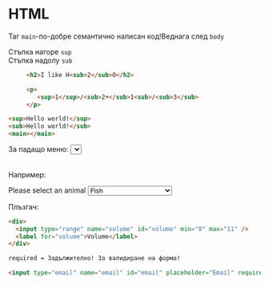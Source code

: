 # HTML

Таг `main`-по-добре семантично написан код!Веднага след `body`

Стъпка нагоре `sup`  
Стъпка надолу `sub`

```html
     <h2>I like H<sub>2</sub>O</h2>

     <p>
        <sup>1</sup>/<sub>2+</sub>1<sub>/<sub>3</sub>
     </p>

<sup>Hello world!</sup>
<sub>Hello world!</sub>
<main></main>

```

За падащо меню:
<select name="pets" id="pet-select">

<option></option>
Например:
 <p>
    <label for="animal">Please select an animal</label>
        <select name="pets" id="pets">
           <option value="" >Please choose an option</option> 
           <option value="fish" selected>Fish</option>
           <option value="cat">Cat</option>
           <option value="dog">Dog</option>
           <option value="horse">Horse</option>
        </select>
    </p>

Плъзгач:

```html
<div>
  <input type="range" name="volume" id="volume" min="0" max="11" />
  <label for="volume">Volume</label>
</div>

required = Задължително! За валидиране на форма!

<input type="email" name="email" id="email" placeholder="Email" required />
```

